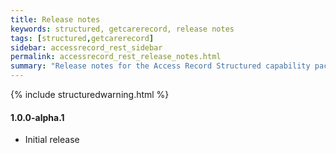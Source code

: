 ```yaml
---
title: Release notes
keywords: structured, getcarerecord, release notes
tags: [structured,getcarerecord]
sidebar: accessrecord_rest_sidebar
permalink: accessrecord_rest_release_notes.html
summary: "Release notes for the Access Record Structured capability pack"
---
```


{% include structuredwarning.html %}

#### 1.0.0-alpha.1
  - Initial release
  
